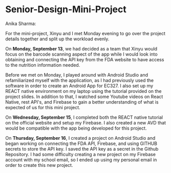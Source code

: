 # Senior-Design-Mini-Project

Anika Sharma:

For the mini-project, Xinyu and I met Monday evening to go over the project details together and split up the workload evenly.

On **Monday, September 13**, we had decided as a team that Xinyu would focus on the barcode scanning aspect of the app while I would look into obtaining and connecting the API key from the FDA website to have access to the nutrition information needed.

Before we met on Monday, I played around with Android Studio and refamiliarized myself with the application, as I had previously used the software in order to create an Android App for EC327. I also set up my REACT native environment on my laptop using the tutorial provided on the project slides. In addition to that, I watched some Youtube videos on React Native, rest API's, and Firebase to gain a better understanding of what is expected of us for this mini project.

On **Wednesday, September 15**, I completed both the REACT native tutorial on the official website and setup my Firebase. I also created a new AVD that would be compatible with the app being developed for this project.

On **Thursday, September 16**, I created a project on Android Studio and began working on connecting the FDA API, Firebase, and using GITHUB secrets to store the API key. I saved the API key as a secret in the Github Repository. I had some difficulty creating a new project on my Firebase account with my school email, so I ended up using my personal email in order to create this new project.
